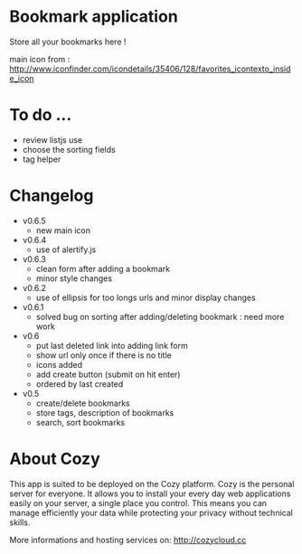 # Bookmark application

Store all your bookmarks here !

main icon from : http://www.iconfinder.com/icondetails/35406/128/favorites_icontexto_inside_icon

# To do ...

* review listjs use
* choose the sorting fields
* tag helper

# Changelog

* v0.6.5
  * new main icon
* v0.6.4
  * use of alertify.js
* v0.6.3
  * clean form after adding a bookmark
  * minor style changes
* v0.6.2
  * use of ellipsis for too longs urls and minor display changes
* v0.6.1
  * solved bug on sorting after adding/deleting bookmark : need more work
* v0.6
  * put last deleted link into adding link form
  * show url only once if there is no title
  * icons added
  * add create button (submit on hit enter)
  * ordered by last created
* v0.5
  * create/delete bookmarks
  * store tags, description of bookmarks
  * search, sort bookmarks

# About Cozy

This app is suited to be deployed on the Cozy platform. Cozy is the personal
server for everyone. It allows you to install your every day web applications 
easily on your server, a single place you control. This means you can manage 
efficiently your data while protecting your privacy without technical skills.

More informations and hosting services on:
http://cozycloud.cc
